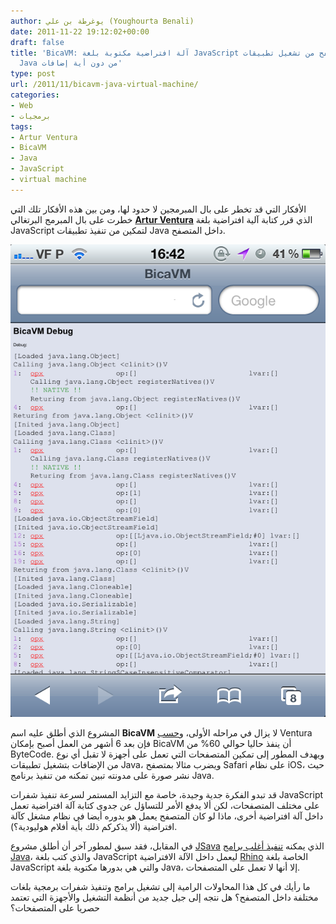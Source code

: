 ```yaml
---
author: يوغرطة بن علي (Youghourta Benali)
date: 2011-11-22 19:12:02+00:00
draft: false
title: 'BicaVM: آلة افتراضية مكتوبة بلغة JavaScript لتمكين المتصفح من تشغيل تطبيقات
  Java من دون أية إضافات'
type: post
url: /2011/11/bicavm-java-virtual-machine/
categories:
- Web
- برمجيات
tags:
- Artur Ventura
- BicaVM
- Java
- JavaScript
- virtual machine
---
```


الأفكار التي قد تخطر على بال المبرمجين لا حدود لها، ومن بين هذه الأفكار تلك التي خطرت على بال المبرمج البرتغالي **[Artur Ventura](http://www.surf-the-edge.com/)** الذي قرر كتابة آلية افتراضية بلغة JavaScript لتمكين من تنفيذ تطبيقات Java داخل المتصفح.




[![BicaVM java virtual machine](BicaVM.png)
](BicaVM.png)




المشروع الذي أطلق عليه اسم **BicaVM** لا يزال في مراحله الأولى، و[حسب](http://www.i-programmer.info/news/167-javascript/3360-javascript-jvm-runs-java.html) Ventura فإن بعد 6 أشهر من العمل أصبح بإمكان BicaVM أن ينفذ حاليا حوالي 60% من ByteCode. ويهدف المطور إلى تمكين المتصفحات التي تعمل على أجهزة لا تقبل أي نوع من الإضافات بتشغيل تطبيقات Java، ويضرب مثالا بمتصفح Safari على نظام iOS، حيث نشر صورة على مدونته تبين تمكنه من تنفيذ برنامج Java.




قد تبدو الفكرة جدية وجيدة، خاصة مع التزايد المستمر لسرعة تنفيذ شفرات JavaScript على مختلف المتصفحات، لكن ألا يدفع الأمر للتساؤل عن جدوى كتابة آلة افتراضية تعمل داخل آلة افتراضية أخرى، ماذا لو كان المتصفح يعمل هو بدوره أيضا في نظام مشغل كآلة افتراضية (ألا يذكركم ذلك بأية أفلام هوليودية؟).




في المقابل، فقد سبق لمطور آخر أن أطلق مشروع [JSava](http://www.zortrium.net/programs/show.php?id=13) الذي يمكنه [تنفيذ أغلب برامج Java](http://developers.slashdot.org/comments.pl?sid=2536010&cid=38122808)، والذي كتب بلغة JavaScript ليعمل داخل الآلة الافتراضية [Rhino](http://www.mozilla.org/rhino/) الخاصة بلغة JavaScript والتي هي بدورها مكتوبة بلغة Java، إلا أنها لا تعمل على المتصفحات.




ما رأيك في كل هذا المحاولات الرامية إلى تشغيل برامج وتنفيذ شفرات برمجية بلغات مختلفة داخل المتصفح؟ هل نتجه إلى جيل جديد من أنظمة التشغيل والأجهزة التي تعتمد حصريا على المتصفحات؟
